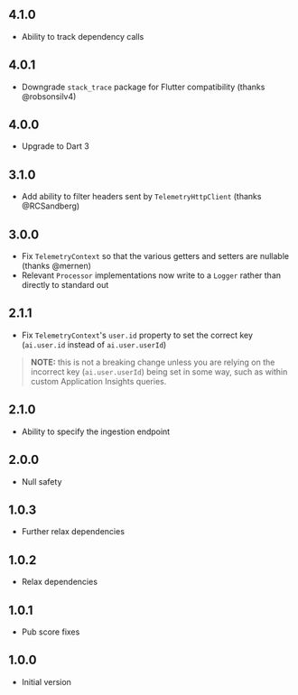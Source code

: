 ## 4.1.0

-  Ability to track dependency calls

## 4.0.1

- Downgrade `stack_trace` package for Flutter compatibility (thanks @robsonsilv4)

## 4.0.0

- Upgrade to Dart 3

## 3.1.0

- Add ability to filter headers sent by `TelemetryHttpClient` (thanks @RCSandberg)

## 3.0.0

- Fix `TelemetryContext` so that the various getters and setters are nullable (thanks @mernen)
- Relevant `Processor` implementations now write to a `Logger` rather than directly to standard out

## 2.1.1

- Fix `TelemetryContext`'s `user.id` property to set the correct key (`ai.user.id` instead of `ai.user.userId`)

> **NOTE:** this is not a breaking change unless you are relying on the incorrect key (`ai.user.userId`) being set in some way, such as within custom Application Insights queries.

## 2.1.0

- Ability to specify the ingestion endpoint

## 2.0.0

- Null safety

## 1.0.3

- Further relax dependencies

## 1.0.2

- Relax dependencies

## 1.0.1

- Pub score fixes

## 1.0.0

- Initial version
